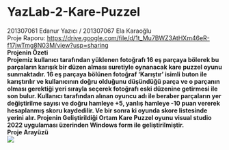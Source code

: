 # YazLab-2-Kare-Puzzel
 201307061 Edanur Yazıcı / 201307067 Ela Karaoğlu
 <br>
Proje Raporu: https://drive.google.com/file/d/1t_Mu7BWZ3AtHXm46eR-f17jwTmg8N03M/view?usp=sharing
<br>
<b>Projenin Özeti<b>
<br>
Projemiz kullanıcı tarafından yüklenen fotoğrafı 16 eş parçaya bölerek bu parçaların karışık bir düzen alması suretiyle oynanacak kare puzzel oyunu sunmaktadır. 16 eş parçaya bölünen fotoğraf ‘Karıştır’ isimli buton ile karıştırılır ve kullanıcının doğru olduğunu düşündüğü parça ve o parçanın olması gerektiği yeri sırayla seçerek fotoğrafı eski düzenine getirmesi ile son bulur. Kullanıcı tarafından alınan oyuncu adı ile beraber parçaların yer değiştirilme sayısı ve doğru hamleye +5, yanlış hamleye -10 puan vererek hesaplanmış skoru kaydedilir. Ve bir sonra ki oyunda skore listesinde yerini alır.
<b>Projenin Geliştirildiği Ortam<b>
Kare Puzzel oyunu visual studio 2022 uygulaması üzerinden Windows form ile geliştirilmiştir.
<br>
Proje Arayüzü
 <br>
 <img src="[gorsel-link](https://github.com/edanryazici/YazLab-2-Kare-Puzzel/blob/main/oyun-ekrani-2.png)" width="auto">

